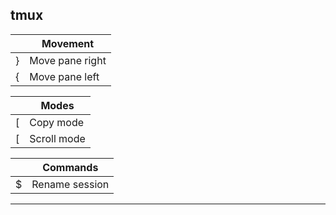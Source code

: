 tmux
---------

|   | **Movement**    |
|---|-----------------|
| } | Move pane right |
| { | Move pane left  |

|   | **Modes**   |
|---|-------------|
| [ | Copy mode   |
| [ | Scroll mode |

|   | **Commands**   |
|---|----------------|
| $ | Rename session |

***
